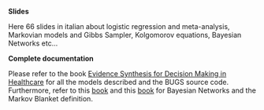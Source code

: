 
**Slides** 

Here 66 slides in italian about logistic regression and meta-analysis, Markovian models and Gibbs Sampler, Kolgomorov equations, Bayesian Networks etc...

**Complete documentation**

Please refer to the book [Evidence Synthesis for Decision Making in Healthcare](http://eu.wiley.com/WileyCDA/WileyTitle/productCd-047006109X.html#student) for all the models described and the BUGS source code.
Furthermore, refer to this [book](https://link.springer.com/book/10.1007%2F978-1-4614-6446-4) and this [book](https://www.google.it/url?sa=t&rct=j&q=&esrc=s&source=web&cd=1&cad=rja&uact=8&ved=0ahUKEwjP18un4-_TAhUMCcAKHXq4ASkQFggsMAA&url=http%3A%2F%2Fusers.isr.ist.utl.pt%2F~wurmd%2FLivros%2Fschool%2FBishop%2520-%2520Pattern%2520Recognition%2520And%2520Machine%2520Learning%2520-%2520Springer%2520%25202006.pdf&usg=AFQjCNEVQzQ_dEpxG4P7NamTWUXnVXzCng&sig2=B4RRdMnpStifjlkYOFM1CA) for Bayesian Networks and the Markov Blanket definition.
